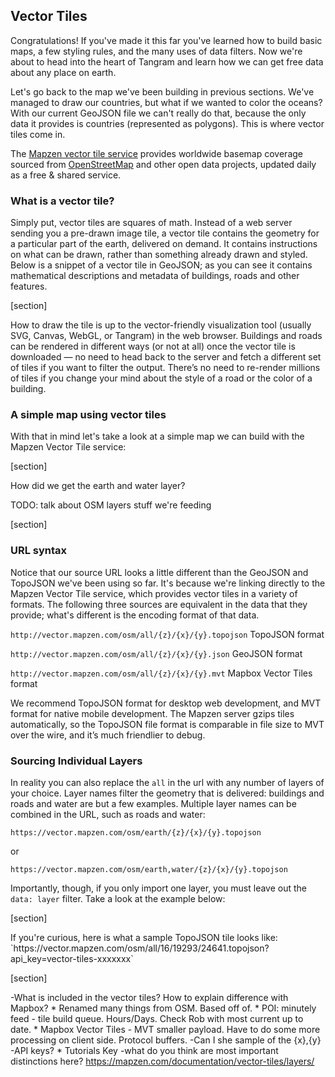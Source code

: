## Vector Tiles

Congratulations! If you've made it this far you've learned how to build basic maps, a few styling rules, and the many uses of data filters. Now we're about to head into the heart of Tangram and learn how we can get free data about any place on earth.

Let's go back to the map we've been building in previous sections. We've managed to draw our countries, but what if we wanted to color the oceans? With our current GeoJSON file we can't really do that, because the only data it provides is countries (represented as polygons). This is where vector tiles come in.

The <a href="https://mapzen.com/projects/vector-tiles/" target="&#95;blank">Mapzen vector tile service</a> provides worldwide basemap coverage sourced from <a href="http://www.openstreetmap.org/" target="&#95;blank">OpenStreetMap</a> and other open data projects, updated daily as a free & shared service.

### What is a vector tile?

Simply put, vector tiles are squares of math. Instead of a web server sending you a pre-drawn image tile, a vector tile contains the geometry for a particular part of the earth, delivered on demand. It contains instructions on what can be drawn, rather than something already drawn and styled. Below is a snippet of a vector tile in GeoJSON; as you can see it contains mathematical descriptions and metadata of buildings, roads and other features.

[section]

How to draw the tile is up to the vector-friendly visualization tool (usually SVG, Canvas, WebGL, or Tangram) in the web browser. Buildings and roads can be rendered in different ways (or not at all) once the vector tile is downloaded — no need to head back to the server and fetch a different set of tiles if you want to filter the output. There’s no need to re-render millions of tiles if you change your mind about the style of a road or the color of a building.

### A simple map using vector tiles

With that in mind let's take a look at a simple map we can build with the Mapzen Vector Tile service:

[section]

How did we get the earth and water layer?

TODO: talk about OSM layers stuff we're feeding

[section]

### URL syntax

Notice that our source URL looks a little different than the GeoJSON and TopoJSON we've been using so far. It's because we're linking directly to the Mapzen Vector Tile service, which provides vector tiles in a variety of formats. The following three sources are equivalent in the data that they provide; what's different is the encoding format of that data.

`http://vector.mapzen.com/osm/all/{z}/{x}/{y}.topojson` TopoJSON format

`http://vector.mapzen.com/osm/all/{z}/{x}/{y}.json` GeoJSON format

`http://vector.mapzen.com/osm/all/{z}/{x}/{y}.mvt` Mapbox Vector Tiles format

<div class='alert-message'>
We recommend TopoJSON format for desktop web development, and MVT format for native mobile development. The Mapzen server gzips tiles automatically, so the TopoJSON file format is comparable in file size to MVT over the wire, and it’s much friendlier to debug.
</div>

### Sourcing Individual Layers

In reality you can also replace the `all` in the url with any number of layers of your choice. Layer names filter the geometry that is delivered: buildings and roads and water are but a few examples. Multiple layer names can be combined in the URL, such as roads and water:

`https://vector.mapzen.com/osm/earth/{z}/{x}/{y}.topojson`

or

`https://vector.mapzen.com/osm/earth,water/{z}/{x}/{y}.topojson`


Importantly, though, if you only import one layer, you must leave out the `data: layer` filter. Take a look at the example below:

[section]

<div class='alert-message'>
If you're curious, here is what a sample TopoJSON tile looks like: `https://vector.mapzen.com/osm/all/16/19293/24641.topojson?api_key=vector-tiles-xxxxxxx`
</div>

[section]

-What is included in the vector tiles? How to explain difference with Mapbox?
    * Renamed many things from OSM. Based off of.
    * POI: minutely feed - tile build queue. Hours/Days. Check Rob with most current up to date.
    * Mapbox Vector Tiles - MVT smaller payload. Have to do some more processing on client side. Protocol buffers.
-Can I she sample of the {x},{y}
-API keys?
    * Tutorials Key
-what do you think are most important distinctions here?
https://mapzen.com/documentation/vector-tiles/layers/
